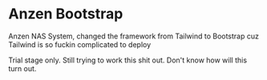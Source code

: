 # Anzen Bootstrap
Anzen NAS System, changed the framework from Tailwind to Bootstrap cuz Tailwind is so fuckin complicated to deploy

Trial stage only. Still trying to work this shit out. Don't know how will this turn out.
